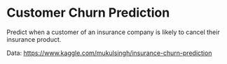 # Customer Churn Prediction
Predict when a customer of an insurance company is likely to cancel their insurance product.

Data: https://www.kaggle.com/mukulsingh/insurance-churn-prediction
